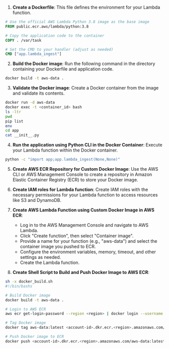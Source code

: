 
1. **Create a Dockerfile**: This file defines the environment for your Lambda function.
```Dockerfile
# Use the official AWS Lambda Python 3.8 image as the base image
FROM public.ecr.aws/lambda/python:3.8

# Copy the application code to the container
COPY . /var/task

# Set the CMD to your handler (adjust as needed)
CMD ["app.lambda_ingest"]
```

2. **Build the Docker image**: Run the following command in the directory containing your Dockerfile and application code.

```bash
docker build -t aws-data .
```

3. **Validate the Docker image**: Create a Docker container from the image and validate its contents.

```bash
docker run -d aws-data
docker exec -t <container_id> bash
ls -ltr
pwd
pip list
env
cd app
cat __init__.py
```

4. **Run the application using Python CLI in the Docker Container**: Execute your Lambda function within the Docker container.

```bash
python -c "import app;app.lambda_ingest(None,None)"
```

5. **Create AWS ECR Repository for Custom Docker Image**: Use the AWS CLI or AWS Management Console to create a repository in Amazon Elastic Container Registry (ECR) to store your Docker image.

6. **Create IAM roles for Lambda function**: Create IAM roles with the necessary permissions for your Lambda function to access resources like S3 and DynamoDB.

7. **Create AWS Lambda Function using Custom Docker Image in AWS ECR**:
   - Log in to the AWS Management Console and navigate to AWS Lambda.
   - Click "Create function", then select "Container image".
   - Provide a name for your function (e.g., "aws-data") and select the container image you pushed to ECR.
   - Configure the environment variables, memory, timeout, and other settings as needed.
   - Create the Lambda function.

8. **Create Shell Script to Build and Push Docker Image to AWS ECR**:

```bash
sh -x docker_build.sh
#!/bin/bashs

# Build Docker image
docker build -t aws-data .

# Login to AWS ECR
aws ecr get-login-password --region <region> | docker login --username AWS --password-stdin <account-id>.dkr.ecr.<region>.amazonaws.com

# Tag Docker image
docker tag aws-data:latest <account-id>.dkr.ecr.<region>.amazonaws.com/aws-data:latest

# Push Docker image to ECR
docker push <account-id>.dkr.ecr.<region>.amazonaws.com/aws-data:latest
```
